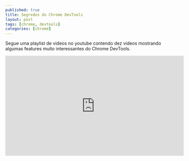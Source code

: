 ```yaml
---
published: true
title: Segredos do Chrome DevTools
layout: post
tags: [chrome, devtools]
categories: [chrome]
---
```

Segue uma playlist de videos no youtube contendo dez videos mostrando algumas features muito interessantes do Chrome DevTools.

<iframe width="560" height="315" src="https://www.youtube.com/embed/XUgfwYzv-WQ?list=PLiGzvgwA5Gmgnq5vPjJxW52hDiX3ndL53" frameborder="0" allowfullscreen></iframe>